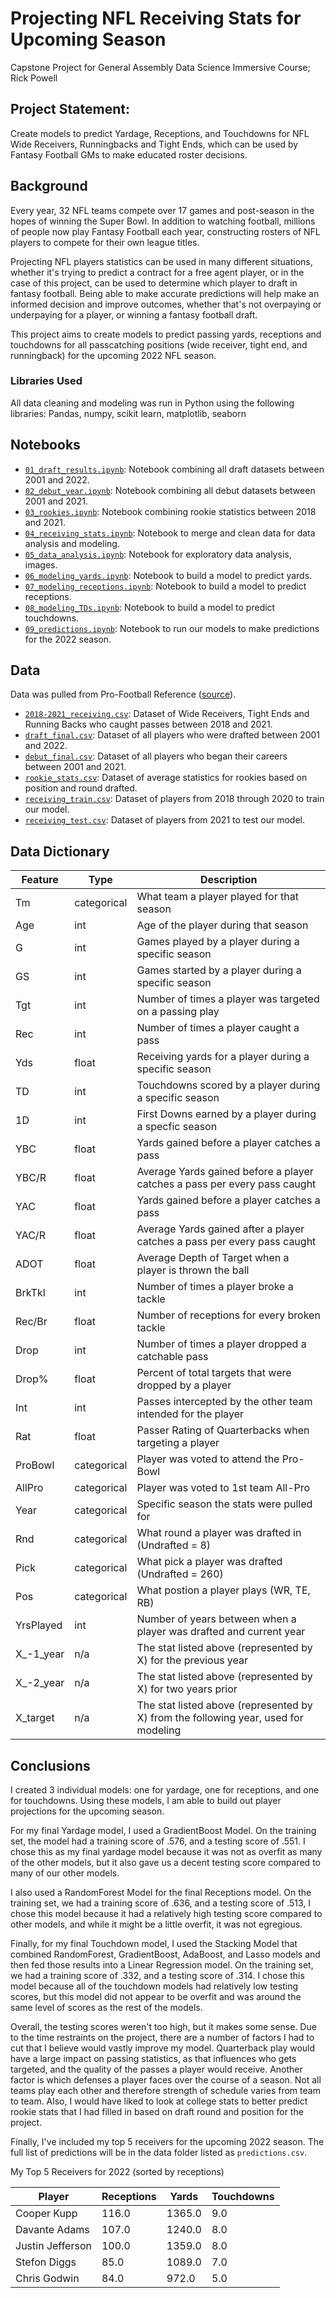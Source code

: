 # Projecting NFL Receiving Stats for Upcoming Season
Capstone Project for General Assembly Data Science Immersive Course; Rick Powell

## Project Statement:
Create models to predict Yardage, Receptions, and Touchdowns for NFL Wide Receivers, Runningbacks and Tight Ends, which can be used by Fantasy Football GMs to make educated roster decisions.

## Background
Every year, 32 NFL teams compete over 17 games and post-season in the hopes of winning the Super Bowl. In addition to watching football, millions of people now play Fantasy Football each year, constructing rosters of NFL players to compete for their own league titles.

Projecting NFL players statistics can be used in many different situations, whether it's trying to predict a contract for a free agent player, or in the case of this project, can be used to determine which player to draft in fantasy football. Being able to make accurate predictions will help make an informed decision and improve outcomes, whether that's not overpaying or underpaying for a player, or winning a fantasy football draft.

This project aims to create models to predict passing yards, receptions and touchdowns for all passcatching positions (wide receiver, tight end, and runningback) for the upcoming 2022 NFL season.


### Libraries Used
All data cleaning and modeling was run in Python using the following libraries:
Pandas, numpy, scikit learn, matplotlib, seaborn


## Notebooks
* [`01_draft_results.ipynb`](./code/01_draft_results.ipynb): Notebook combining all draft datasets between 2001 and 2022.
* [`02_debut_year.ipynb`](./code/02_debut_year.ipynb): Notebook combining all debut datasets between 2001 and 2021.
* [`03_rookies.ipynb`](./code/03_rookies.ipynb): Notebook combining rookie statistics between 2018 and 2021.
* [`04_receiving_stats.ipynb`](./code/04_receiving_stats.ipynb): Notebook to merge and clean data for data analysis and modeling.
* [`05_data_analysis.ipynb`](./code/05_data_analysis.ipynb): Notebook for exploratory data analysis, images.
* [`06_modeling_yards.ipynb`](./code/06_modeling_yards.ipynb): Notebook to build a model to predict yards.
* [`07_modeling_receptions.ipynb`](./code/07_modeling_receptions.ipynb): Notebook to build a model to predict receptions.
* [`08_modeling_TDs.ipynb`](./code/08_modeling_TDs.ipynb): Notebook to build a model to predict touchdowns.
* [`09_predictions.ipynb`](./code/09_predictions.ipynb): Notebook to run our models to make predictions for the 2022 season.


## Data 
Data was pulled from Pro-Football Reference ([source](https://www.pro-football-reference.com/)).
* [`2018-2021_receiving.csv`](./data/2018-2021_receiving.csv): Dataset of Wide Receivers, Tight Ends and Running Backs who caught passes between 2018 and 2021.
* [`draft_final.csv`](./data/draft_final.csv): Dataset of all players who were drafted between 2001 and 2022.
* [`debut_final.csv`](./data/debut_final.csv): Dataset of all players who began their careers between 2001 and 2021.
* [`rookie_stats.csv`](./data/rookie_stats.csv): Dataset of average statistics for rookies based on position and round drafted.
* [`receiving_train.csv`](./data/receiving_train.csv): Dataset of players from 2018 through 2020 to train our model.
* [`receiving_test.csv`](./data/receiving_test.csv): Dataset of players from 2021 to test our model.


## Data Dictionary

| Feature | Type  | Description |
|------|------|--------|
| Tm | categorical | What team a player played for that season |
| Age | int | Age of the player during that season |
| G | int | Games played by a player during a specific season |
| GS | int | Games started by a player during a specific season |
| Tgt | int | Number of times a player was targeted on a passing play |
| Rec | int | Number of times a player caught a pass |
| Yds | float | Receiving yards for a player during a specific season |
| TD | int | Touchdowns scored by a player during a specific season |
| 1D | int | First Downs earned by a player during a specfic season |
| YBC | float | Yards gained before a player catches a pass |
| YBC/R | float | Average Yards gained before a player catches a pass per every pass caught |
| YAC | float | Yards gained before a player catches a pass |
| YAC/R | float | Average Yards gained after a player catches a pass per every pass caught |
| ADOT | float | Average Depth of Target when a player is thrown the ball |
| BrkTkl | int | Number of times a player broke a tackle |
| Rec/Br | float | Number of receptions for every broken tackle |
| Drop | int | Number of times a player dropped a catchable pass |
| Drop% | float | Percent of total targets that were dropped by a player |
| Int | int | Passes intercepted by the other team intended for the player |
| Rat | float | Passer Rating of Quarterbacks when targeting a player |
| ProBowl | categorical | Player was voted to attend the Pro-Bowl |
| AllPro | categorical | Player was voted to 1st team All-Pro |
| Year | categorical | Specific season the stats were pulled for |
| Rnd | categorical | What round a player was drafted in (Undrafted = 8) |
| Pick | categorical | What pick a player was drafted (Undrafted = 260) |
| Pos | categorical | What postion a player plays (WR, TE, RB) |
| YrsPlayed | int | Number of years between when a player was drafted and current year |
| X_-1_year | n/a | The stat listed above (represented by X) for the previous year |
| X_-2_year | n/a | The stat listed above (represented by X) for two years prior |
| X_target | n/a | The stat listed above (represented by X) from the following year, used for modeling |


## Conclusions

I created 3 individual models: one for yardage, one for receptions, and one for touchdowns. Using these models, I am able to build out player projections for the upcoming season. 

For my final Yardage model, I used a GradientBoost Model. On the training set, the model had a training score of .576, and a testing score of .551. I chose this as my final yardage model because it was not as overfit as many of the other models, but it also gave us a decent testing score compared to many of our other models. 

I also used a RandomForest Model for the final Receptions model. On the training set, we had a training score of .636, and a testing score of .513, I chose this model because it had a relatively high testing score compared to other models, and while it might be a little overfit, it was not egregious.

Finally, for my final Touchdown model, I used the Stacking Model that combined RandomForest, GradientBoost, AdaBoost, and Lasso models and then fed those results into a Linear Regression model. On the training set, we had a training score of .332, and a testing score of .314. I chose this model because all of the touchdown models had relatively low testing scores, but this model did not appear to be overfit and was around the same level of scores as the rest of the models. 

Overall, the testing scores weren't too high, but it makes some sense. Due to the time restraints on the project, there are a number of factors I had to cut that I believe would vastly improve my model. Quarterback play would have a large impact on passing statistics, as that influences who gets targeted, and the quality of the passes a player would receive. Another factor is which defenses a player faces over the course of a season. Not all teams play each other and therefore strength of schedule varies from team to team. Also, I would have liked to look at college stats to better predict rookie stats that I had filled in based on draft round and position for the project.

Finally, I've included my top 5 receivers for the upcoming 2022 season. The full list of predictions will be in the data folder listed as `predictions.csv`.

My Top 5 Receivers for 2022 (sorted by receptions)

|Player | Receptions |Yards |Touchdowns |	
|------|------|--------|--------|
|Cooper Kupp	|116.0	|1365.0	|9.0|
|Davante Adams	|107.0	|1240.0	|8.0|
|Justin Jefferson	|100.0	|1359.0	|8.0|
|Stefon Diggs	|85.0	|1089.0	|7.0|
|Chris Godwin	|84.0	|972.0	|5.0|
